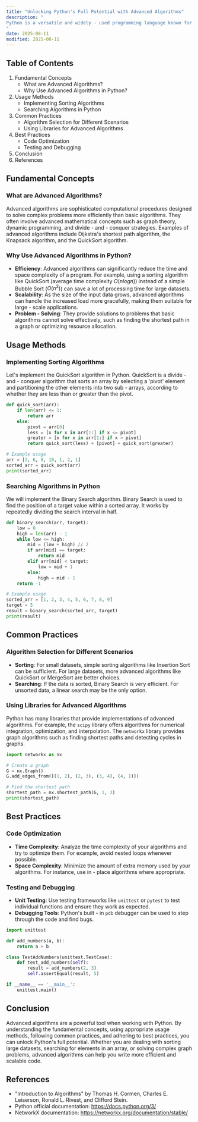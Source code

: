 ```yaml
---
title: "Unlocking Python's Full Potential with Advanced Algorithms"
description: "
Python is a versatile and widely - used programming language known for its simplicity and readability. However, its true power is often unleashed when combined with advanced algorithms. Advanced algorithms can solve complex problems, optimize performance, and handle large - scale data more efficiently. In this blog, we will explore how to use advanced algorithms in Python to take full advantage of the language's capabilities.
"
date: 2025-08-11
modified: 2025-08-11
---
```


## Table of Contents
1. Fundamental Concepts
    - What are Advanced Algorithms?
    - Why Use Advanced Algorithms in Python?
2. Usage Methods
    - Implementing Sorting Algorithms
    - Searching Algorithms in Python
3. Common Practices
    - Algorithm Selection for Different Scenarios
    - Using Libraries for Advanced Algorithms
4. Best Practices
    - Code Optimization
    - Testing and Debugging
5. Conclusion
6. References

## Fundamental Concepts

### What are Advanced Algorithms?
Advanced algorithms are sophisticated computational procedures designed to solve complex problems more efficiently than basic algorithms. They often involve advanced mathematical concepts such as graph theory, dynamic programming, and divide - and - conquer strategies. Examples of advanced algorithms include Dijkstra's shortest path algorithm, the Knapsack algorithm, and the QuickSort algorithm.

### Why Use Advanced Algorithms in Python?
- **Efficiency**: Advanced algorithms can significantly reduce the time and space complexity of a program. For example, using a sorting algorithm like QuickSort (average time complexity $O(n log n)$) instead of a simple Bubble Sort ($O(n^2)$) can save a lot of processing time for large datasets.
- **Scalability**: As the size of the input data grows, advanced algorithms can handle the increased load more gracefully, making them suitable for large - scale applications.
- **Problem - Solving**: They provide solutions to problems that basic algorithms cannot solve effectively, such as finding the shortest path in a graph or optimizing resource allocation.

## Usage Methods

### Implementing Sorting Algorithms
Let's implement the QuickSort algorithm in Python. QuickSort is a divide - and - conquer algorithm that sorts an array by selecting a 'pivot' element and partitioning the other elements into two sub - arrays, according to whether they are less than or greater than the pivot.

```python
def quick_sort(arr):
    if len(arr) <= 1:
        return arr
    else:
        pivot = arr[0]
        less = [x for x in arr[1:] if x <= pivot]
        greater = [x for x in arr[1:] if x > pivot]
        return quick_sort(less) + [pivot] + quick_sort(greater)

# Example usage
arr = [3, 6, 8, 10, 1, 2, 1]
sorted_arr = quick_sort(arr)
print(sorted_arr)
```

### Searching Algorithms in Python
We will implement the Binary Search algorithm. Binary Search is used to find the position of a target value within a sorted array. It works by repeatedly dividing the search interval in half.

```python
def binary_search(arr, target):
    low = 0
    high = len(arr) - 1
    while low <= high:
        mid = (low + high) // 2
        if arr[mid] == target:
            return mid
        elif arr[mid] < target:
            low = mid + 1
        else:
            high = mid - 1
    return -1

# Example usage
sorted_arr = [1, 2, 3, 4, 5, 6, 7, 8, 9]
target = 5
result = binary_search(sorted_arr, target)
print(result)
```

## Common Practices

### Algorithm Selection for Different Scenarios
- **Sorting**: For small datasets, simple sorting algorithms like Insertion Sort can be sufficient. For large datasets, more advanced algorithms like QuickSort or MergeSort are better choices.
- **Searching**: If the data is sorted, Binary Search is very efficient. For unsorted data, a linear search may be the only option.

### Using Libraries for Advanced Algorithms
Python has many libraries that provide implementations of advanced algorithms. For example, the `scipy` library offers algorithms for numerical integration, optimization, and interpolation. The `networkx` library provides graph algorithms such as finding shortest paths and detecting cycles in graphs.

```python
import networkx as nx

# Create a graph
G = nx.Graph()
G.add_edges_from([(1, 2), (2, 3), (3, 4), (4, 1)])

# Find the shortest path
shortest_path = nx.shortest_path(G, 1, 3)
print(shortest_path)
```

## Best Practices

### Code Optimization
- **Time Complexity**: Analyze the time complexity of your algorithms and try to optimize them. For example, avoid nested loops whenever possible.
- **Space Complexity**: Minimize the amount of extra memory used by your algorithms. For instance, use in - place algorithms where appropriate.

### Testing and Debugging
- **Unit Testing**: Use testing frameworks like `unittest` or `pytest` to test individual functions and ensure they work as expected.
- **Debugging Tools**: Python's built - in `pdb` debugger can be used to step through the code and find bugs.

```python
import unittest

def add_numbers(a, b):
    return a + b

class TestAddNumbers(unittest.TestCase):
    def test_add_numbers(self):
        result = add_numbers(2, 3)
        self.assertEqual(result, 5)

if __name__ == '__main__':
    unittest.main()
```

## Conclusion
Advanced algorithms are a powerful tool when working with Python. By understanding the fundamental concepts, using appropriate usage methods, following common practices, and adhering to best practices, you can unlock Python's full potential. Whether you are dealing with sorting large datasets, searching for elements in an array, or solving complex graph problems, advanced algorithms can help you write more efficient and scalable code.

## References
- "Introduction to Algorithms" by Thomas H. Cormen, Charles E. Leiserson, Ronald L. Rivest, and Clifford Stein.
- Python official documentation: https://docs.python.org/3/
- NetworkX documentation: https://networkx.org/documentation/stable/